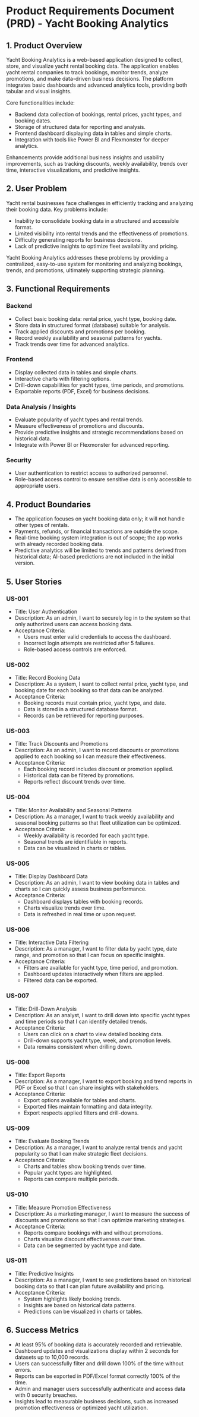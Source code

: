 # Product Requirements Document (PRD) - Yacht Booking Analytics

## 1. Product Overview

Yacht Booking Analytics is a web-based application designed to collect, store, and visualize yacht rental booking data. The application enables yacht rental companies to track bookings, monitor trends, analyze promotions, and make data-driven business decisions. The platform integrates basic dashboards and advanced analytics tools, providing both tabular and visual insights.

Core functionalities include:

- Backend data collection of bookings, rental prices, yacht types, and booking dates.
- Storage of structured data for reporting and analysis.
- Frontend dashboard displaying data in tables and simple charts.
- Integration with tools like Power BI and Flexmonster for deeper analytics.

Enhancements provide additional business insights and usability improvements, such as tracking discounts, weekly availability, trends over time, interactive visualizations, and predictive insights.

## 2. User Problem

Yacht rental businesses face challenges in efficiently tracking and analyzing their booking data. Key problems include:

- Inability to consolidate booking data in a structured and accessible format.
- Limited visibility into rental trends and the effectiveness of promotions.
- Difficulty generating reports for business decisions.
- Lack of predictive insights to optimize fleet availability and pricing.

Yacht Booking Analytics addresses these problems by providing a centralized, easy-to-use system for monitoring and analyzing bookings, trends, and promotions, ultimately supporting strategic planning.

## 3. Functional Requirements

### Backend

- Collect basic booking data: rental price, yacht type, booking date.
- Store data in structured format (database) suitable for analysis.
- Track applied discounts and promotions per booking.
- Record weekly availability and seasonal patterns for yachts.
- Track trends over time for advanced analytics.

### Frontend

- Display collected data in tables and simple charts.
- Interactive charts with filtering options.
- Drill-down capabilities for yacht types, time periods, and promotions.
- Exportable reports (PDF, Excel) for business decisions.

### Data Analysis / Insights

- Evaluate popularity of yacht types and rental trends.
- Measure effectiveness of promotions and discounts.
- Provide predictive insights and strategic recommendations based on historical data.
- Integrate with Power BI or Flexmonster for advanced reporting.

### Security

- User authentication to restrict access to authorized personnel.
- Role-based access control to ensure sensitive data is only accessible to appropriate users.

## 4. Product Boundaries

- The application focuses on yacht booking data only; it will not handle other types of rentals.
- Payments, refunds, or financial transactions are outside the scope.
- Real-time booking system integration is out of scope; the app works with already recorded booking data.
- Predictive analytics will be limited to trends and patterns derived from historical data; AI-based predictions are not included in the initial version.

## 5. User Stories

### US-001

- Title: User Authentication
- Description: As an admin, I want to securely log in to the system so that only authorized users can access booking data.
- Acceptance Criteria:
  - Users must enter valid credentials to access the dashboard.
  - Incorrect login attempts are restricted after 5 failures.
  - Role-based access controls are enforced.

### US-002

- Title: Record Booking Data
- Description: As a system, I want to collect rental price, yacht type, and booking date for each booking so that data can be analyzed.
- Acceptance Criteria:
  - Booking records must contain price, yacht type, and date.
  - Data is stored in a structured database format.
  - Records can be retrieved for reporting purposes.

### US-003

- Title: Track Discounts and Promotions
- Description: As an admin, I want to record discounts or promotions applied to each booking so I can measure their effectiveness.
- Acceptance Criteria:
  - Each booking record includes discount or promotion applied.
  - Historical data can be filtered by promotions.
  - Reports reflect discount trends over time.

### US-004

- Title: Monitor Availability and Seasonal Patterns
- Description: As a manager, I want to track weekly availability and seasonal booking patterns so that fleet utilization can be optimized.
- Acceptance Criteria:
  - Weekly availability is recorded for each yacht type.
  - Seasonal trends are identifiable in reports.
  - Data can be visualized in charts or tables.

### US-005

- Title: Display Dashboard Data
- Description: As an admin, I want to view booking data in tables and charts so I can quickly assess business performance.
- Acceptance Criteria:
  - Dashboard displays tables with booking records.
  - Charts visualize trends over time.
  - Data is refreshed in real time or upon request.

### US-006

- Title: Interactive Data Filtering
- Description: As a manager, I want to filter data by yacht type, date range, and promotion so that I can focus on specific insights.
- Acceptance Criteria:
  - Filters are available for yacht type, time period, and promotion.
  - Dashboard updates interactively when filters are applied.
  - Filtered data can be exported.

### US-007

- Title: Drill-Down Analysis
- Description: As an analyst, I want to drill down into specific yacht types and time periods so that I can identify detailed trends.
- Acceptance Criteria:
  - Users can click on a chart to view detailed booking data.
  - Drill-down supports yacht type, week, and promotion levels.
  - Data remains consistent when drilling down.

### US-008

- Title: Export Reports
- Description: As a manager, I want to export booking and trend reports in PDF or Excel so that I can share insights with stakeholders.
- Acceptance Criteria:
  - Export options available for tables and charts.
  - Exported files maintain formatting and data integrity.
  - Export respects applied filters and drill-downs.

### US-009

- Title: Evaluate Booking Trends
- Description: As a manager, I want to analyze rental trends and yacht popularity so that I can make strategic fleet decisions.
- Acceptance Criteria:
  - Charts and tables show booking trends over time.
  - Popular yacht types are highlighted.
  - Reports can compare multiple periods.

### US-010

- Title: Measure Promotion Effectiveness
- Description: As a marketing manager, I want to measure the success of discounts and promotions so that I can optimize marketing strategies.
- Acceptance Criteria:
  - Reports compare bookings with and without promotions.
  - Charts visualize discount effectiveness over time.
  - Data can be segmented by yacht type and date.

### US-011

- Title: Predictive Insights
- Description: As a manager, I want to see predictions based on historical booking data so that I can plan future availability and pricing.
- Acceptance Criteria:
  - System highlights likely booking trends.
  - Insights are based on historical data patterns.
  - Predictions can be visualized in charts or tables.

## 6. Success Metrics

- At least 95% of booking data is accurately recorded and retrievable.
- Dashboard updates and visualizations display within 2 seconds for datasets up to 10,000 records.
- Users can successfully filter and drill down 100% of the time without errors.
- Reports can be exported in PDF/Excel format correctly 100% of the time.
- Admin and manager users successfully authenticate and access data with 0 security breaches.
- Insights lead to measurable business decisions, such as increased promotion effectiveness or optimized yacht utilization.
